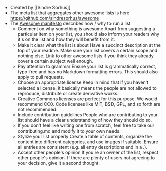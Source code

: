 - Created by [[Sindre Sorhus]]
- The meta list that aggregates other awesome lists is here https://github.com/sindresorhus/awesome
- The [Awesome manifesto](https://github.com/sindresorhus/awesome/blob/main/awesome.md) describes how / why to run a list
	- Comment on why something is awesome
	  Apart from suggesting a particular item on your list, you should also inform your readers why it's on the list and how they will benefit from it.
	- Make it clear what the list is about
	  Have a succinct description at the top of your readme. Make sure your list covers a certain scope and nothing else. Link to other awesome lists if you think they already cover a certain subject well enough.
	- Pay attention to grammar
	  Ensure your list is grammatically correct, typo-free and has no Markdown formatting errors. This should also apply to pull requests.
	- Choose an appropriate license
	  Keep in mind that if you haven't selected a license, it basically means the people are not allowed to reproduce, distribute or create derivative works.
	- Creative Commons licenses are perfect for this purpose. We would recommend CC0. Code licenses like MIT, BSD, GPL, and so forth are not recommended.
	- Include contribution guidelines
	  People who are contributing to your list should have a clear understanding of how they should do so.
	- If you don't feel like writing one from scratch, feel free to take our contributing.md and modify it to your own needs.
	- Stylize your list properly
	  Create a table of contents, organize the content into different categories, and use images if suitable. Ensure all entries are consistent (e.g. all entry descriptions end in a .).
	- Accept other people's opinion
	  If you're an owner of the list, respect other people's opinion. If there are plenty of users not agreeing to your decision, give it a second thought.